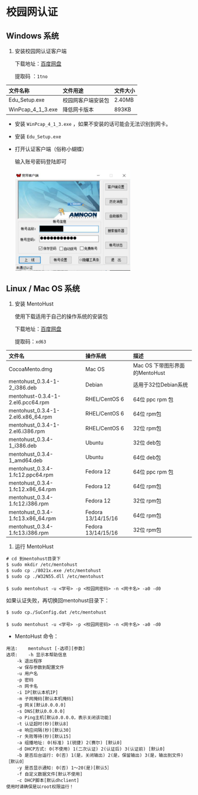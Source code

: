 # 校园网认证

## Windows 系统

1. 安装校园网认证客户端

   下载地址：[百度网盘](https://pan.baidu.com/s/1xyDp5BxXsKBkL5jvYWDlaA)

   提取码 ：`1tno`

| 文件名称 | 文件用途 | 文件大小 |
| :--- | :--- | :--- |
| Edu\_Setup.exe | 校园网客户端安装包 | 2.40MB |
| WinPcap\_4\_1\_3.exe | 降低网卡版本 | 893KB |

* 安装 `WinPcap_4_1_3.exe` ，如果不安装的话可能会无法识别到网卡。
* 安装 `Edu_Setup.exe`
* 打开认证客户端（俗称小蝴蝶）

  输入账号密码登陆即可

  ![IP](../.gitbook/assets/9.png)

## Linux / Mac OS 系统

1. 安装 MentoHust

   使用下载适用于自己的操作系统的安装包

   下载地址：[百度网盘](https://pan.baidu.com/s/1Oy0ILi6KszilRsc7ZD-0lg)

   提取码：`xd63`

| 文件名 | 操作系统 | 描述 |
| :--- | :--- | :--- |
| CocoaMento.dmg | Mac OS | Mac OS 下带图形界面的MentoHust |
| mentohust\_0.3.4-1-2\_i386.deb | Debian | 适用于32位Debian系统 |
| mentohust-0.3.4-1-2.el6.pcc64.rpm | RHEL/CentOS 6 | 64位 ppc rpm 包 |
| mentohust\_0.3.4-1-2.el6.x86\_64.rpm | RHEL/CentOS 6 | 64位 rpm包 |
| mentohust\_0.3.4-1-2.el6.i386.rpm | RHEL/CentOS 6 | 32位 rpm包 |
| mentohust\_0.3.4-1\_i386.deb | Ubuntu | 32位 deb包 |
| mentohust\_0.3.4-1\_amd64.deb | Ubuntu | 64位 deb包 |
| mentohust\_0.3.4-1.fc12.ppc64.rpm | Fedora 12 | 64位 ppc rpm 包 |
| mentohust\_0.3.4-1.fc12.x86\_64.rpm | Fedora 12 | 64位 rpm包 |
| mentohust\_0.3.4-1.fc12.i386.rpm | Fedora 12 | 32位 rpm包 |
| mentohust\_0.3.4-1.fc13.x86\_64.rpm | Fedora 13/14/15/16 | 64位 rpm包 |
| mentohust\_0.3.4-1.fc13.i386.rpm | Fedora 13/14/15/16 | 32位 rpm包 |

1. 运行 MentoHust

```text
# cd 到mentohust目录下
$ sudo mkdir /etc/mentohust
$ sudo cp ./8021x.exe /etc/mentohust
$ sudo cp ./W32N55.dll /etc/mentohust

$ sudo mentohust -u <学号> -p <校园网密码> -n <网卡名> -a0 -d0
```

如果认证失败，再切换回mentohust目录下：

```text
$ sudo cp./SuConfig.dat /etc/mentohust

$ sudo mentohust -u <学号> -p <校园网密码> -n <网卡名> -a0 -d0
```

* MentoHust 命令：

```text
用法:    mentohust [-选项][参数]
选项:    -h 显示本帮助信息
    -k 退出程序
    -w 保存参数到配置文件
    -u 用户名
    -p 密码
    -n 网卡名
    -i IP[默认本机IP]
    -m 子网掩码[默认本机掩码]
    -g 网关[默认0.0.0.0]
    -s DNS[默认0.0.0.0]
    -o Ping主机[默认0.0.0.0，表示关闭该功能]
    -t 认证超时(秒)[默认8]
    -e 响应间隔(秒)[默认30]
    -r 失败等待(秒)[默认15]
    -a 组播地址: 0(标准) 1(锐捷) 2(赛尔) [默认0]
    -d DHCP方式: 0(不使用) 1(二次认证) 2(认证后) 3(认证前) [默认0]
    -b 是否后台运行: 0(否) 1(是，关闭输出) 2(是，保留输出) 3(是，输出到文件) ［默认0］
    -y 是否显示通知: 0(否) 1～20(是)[默认5］
    -f 自定义数据文件[默认不使用]
    -c DHCP脚本[默认dhclient]
使用时请确保是以root权限运行！
```

